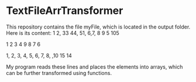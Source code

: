 # TextFileArrTransformer

This repository contains the file myFile, which is located in the output folder. Here is its content:
1 2, 33 44, 51, 6,7, 8 9 5 105

1 2 3 4 9 8 7 6

1, 2, 3, 4, 5, 6, 7, 8, ,10 15 14

My program reads these lines and places the elements into arrays, which can be further transformed using functions.

